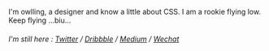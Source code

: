 I'm owlling, a designer and know a little about CSS. I am a rookie flying low. Keep flying ...biu...

###### I'm still here : [Twitter](https://twitter.com/lingxianyijun) / [Dribbble](https://dribbble.com/owlling) / [Medium](https://medium.com/@owlling) / [Wechat](https://www.owlling.com/befriend)
